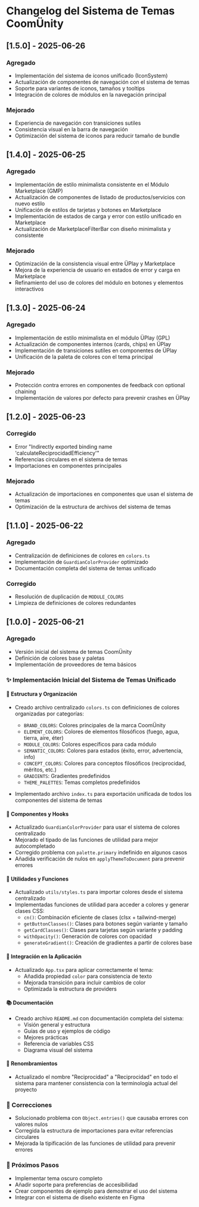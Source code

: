 # Changelog del Sistema de Temas CoomÜnity

## [1.5.0] - 2025-06-26
### Agregado
- Implementación del sistema de iconos unificado (IconSystem)
- Actualización de componentes de navegación con el sistema de temas
- Soporte para variantes de iconos, tamaños y tooltips
- Integración de colores de módulos en la navegación principal

### Mejorado
- Experiencia de navegación con transiciones sutiles
- Consistencia visual en la barra de navegación
- Optimización del sistema de iconos para reducir tamaño de bundle

## [1.4.0] - 2025-06-25
### Agregado
- Implementación de estilo minimalista consistente en el Módulo Marketplace (GMP)
- Actualización de componentes de listado de productos/servicios con nuevo estilo
- Unificación de estilos de tarjetas y botones en Marketplace
- Implementación de estados de carga y error con estilo unificado en Marketplace
- Actualización de MarketplaceFilterBar con diseño minimalista y consistente

### Mejorado
- Optimización de la consistencia visual entre ÜPlay y Marketplace
- Mejora de la experiencia de usuario en estados de error y carga en Marketplace
- Refinamiento del uso de colores del módulo en botones y elementos interactivos

## [1.3.0] - 2025-06-24
### Agregado
- Implementación de estilo minimalista en el módulo ÜPlay (GPL)
- Actualización de componentes internos (cards, chips) en ÜPlay
- Implementación de transiciones sutiles en componentes de ÜPlay
- Unificación de la paleta de colores con el tema principal

### Mejorado
- Protección contra errores en componentes de feedback con optional chaining
- Implementación de valores por defecto para prevenir crashes en ÜPlay

## [1.2.0] - 2025-06-23
### Corregido
- Error "Indirectly exported binding name 'calculateReciprocidadEfficiency'"
- Referencias circulares en el sistema de temas
- Importaciones en componentes principales

### Mejorado
- Actualización de importaciones en componentes que usan el sistema de temas
- Optimización de la estructura de archivos del sistema de temas

## [1.1.0] - 2025-06-22
### Agregado
- Centralización de definiciones de colores en `colors.ts`
- Implementación de `GuardianColorProvider` optimizado
- Documentación completa del sistema de temas unificado

### Corregido
- Resolución de duplicación de `MODULE_COLORS`
- Limpieza de definiciones de colores redundantes

## [1.0.0] - 2025-06-21
### Agregado
- Versión inicial del sistema de temas CoomÜnity
- Definición de colores base y paletas
- Implementación de proveedores de tema básicos

### ✨ Implementación Inicial del Sistema de Temas Unificado

#### 🎨 Estructura y Organización

- Creado archivo centralizado `colors.ts` con definiciones de colores organizadas por categorías:
  - `BRAND_COLORS`: Colores principales de la marca CoomÜnity
  - `ELEMENT_COLORS`: Colores de elementos filosóficos (fuego, agua, tierra, aire, éter)
  - `MODULE_COLORS`: Colores específicos para cada módulo
  - `SEMANTIC_COLORS`: Colores para estados (éxito, error, advertencia, info)
  - `CONCEPT_COLORS`: Colores para conceptos filosóficos (reciprocidad, mëritos, etc.)
  - `GRADIENTS`: Gradientes predefinidos
  - `THEME_PALETTES`: Temas completos predefinidos

- Implementado archivo `index.ts` para exportación unificada de todos los componentes del sistema de temas

#### 🧩 Componentes y Hooks

- Actualizado `GuardianColorProvider` para usar el sistema de colores centralizado
- Mejorado el tipado de las funciones de utilidad para mejor autocompletado
- Corregido problema con `palette.primary` indefinido en algunos casos
- Añadida verificación de nulos en `applyThemeToDocument` para prevenir errores

#### 🔧 Utilidades y Funciones

- Actualizado `utils/styles.ts` para importar colores desde el sistema centralizado
- Implementadas funciones de utilidad para acceder a colores y generar clases CSS:
  - `cn()`: Combinación eficiente de clases (clsx + tailwind-merge)
  - `getButtonClasses()`: Clases para botones según variante y tamaño
  - `getCardClasses()`: Clases para tarjetas según variante y padding
  - `withOpacity()`: Generación de colores con opacidad
  - `generateGradient()`: Creación de gradientes a partir de colores base

#### 📱 Integración en la Aplicación

- Actualizado `App.tsx` para aplicar correctamente el tema:
  - Añadida propiedad `color` para consistencia de texto
  - Mejorada transición para incluir cambios de color
  - Optimizada la estructura de providers

#### 📚 Documentación

- Creado archivo `README.md` con documentación completa del sistema:
  - Visión general y estructura
  - Guías de uso y ejemplos de código
  - Mejores prácticas
  - Referencia de variables CSS
  - Diagrama visual del sistema

#### 🔄 Renombramientos

- Actualizado el nombre "Reciprocidad" a "Reciprocidad" en todo el sistema para mantener consistencia con la terminología actual del proyecto

### 🐛 Correcciones

- Solucionado problema con `Object.entries()` que causaba errores con valores nulos
- Corregida la estructura de importaciones para evitar referencias circulares
- Mejorada la tipificación de las funciones de utilidad para prevenir errores

### 🚀 Próximos Pasos

- Implementar tema oscuro completo
- Añadir soporte para preferencias de accesibilidad
- Crear componentes de ejemplo para demostrar el uso del sistema
- Integrar con el sistema de diseño existente en Figma 
